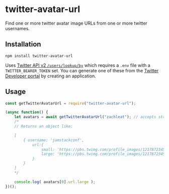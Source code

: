 # twitter-avatar-url

Find one or more twitter avatar image URLs from one or more twitter usernames.

## Installation

```
npm install twitter-avatar-url
```

Uses [Twitter API v2 `/users/lookup/by`](https://developer.twitter.com/en/docs/twitter-api/users/lookup/api-reference/get-users-by) which requires a `.env` file with a `TWITTER_BEARER_TOKEN` set. You can generate one of these from the [Twitter Developer portal](https://developer.twitter.com/) by creating an application.

## Usage

```js
const getTwitterAvatarUrl = require("twitter-avatar-url");

(async function() {
	let avatars = await getTwitterAvatarUrl("zachleat"); // accepts string or array of strings
	/*
	// Returns an object like:

	[
		{ username: 'jamstackconf',
			url:{
				small: 'https://pbs.twimg.com/profile_images/1217872345651609603/-Ybv2ifT_normal.jpg',
				large: 'https://pbs.twimg.com/profile_images/1217872345651609603/-Ybv2ifT_400x400.jpg'
			}
		}
	]
	*/

	console.log( avatars[0].url.large );
})();
```